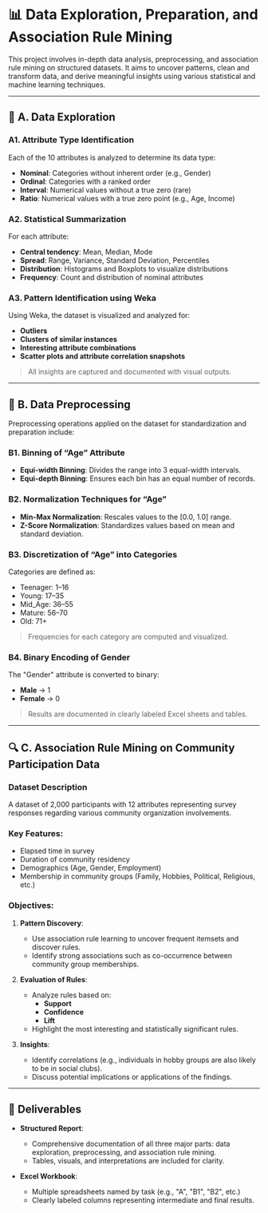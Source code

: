# 📊 Data Exploration, Preparation, and Association Rule Mining

This project involves in-depth data analysis, preprocessing, and association rule mining on structured datasets. It aims to uncover patterns, clean and transform data, and derive meaningful insights using various statistical and machine learning techniques.

---

## 🧪 A. Data Exploration

### A1. Attribute Type Identification
Each of the 10 attributes is analyzed to determine its data type:
- **Nominal**: Categories without inherent order (e.g., Gender)
- **Ordinal**: Categories with a ranked order
- **Interval**: Numerical values without a true zero (rare)
- **Ratio**: Numerical values with a true zero point (e.g., Age, Income)

### A2. Statistical Summarization
For each attribute:
- **Central tendency**: Mean, Median, Mode
- **Spread**: Range, Variance, Standard Deviation, Percentiles
- **Distribution**: Histograms and Boxplots to visualize distributions
- **Frequency**: Count and distribution of nominal attributes

### A3. Pattern Identification using Weka
Using Weka, the dataset is visualized and analyzed for:
- **Outliers**
- **Clusters of similar instances**
- **Interesting attribute combinations**
- **Scatter plots and attribute correlation snapshots**

> All insights are captured and documented with visual outputs.

---

## 🧹 B. Data Preprocessing

Preprocessing operations applied on the dataset for standardization and preparation include:

### B1. Binning of “Age” Attribute
- **Equi-width Binning**: Divides the range into 3 equal-width intervals.
- **Equi-depth Binning**: Ensures each bin has an equal number of records.

### B2. Normalization Techniques for “Age”
- **Min-Max Normalization**: Rescales values to the [0.0, 1.0] range.
- **Z-Score Normalization**: Standardizes values based on mean and standard deviation.

### B3. Discretization of “Age” into Categories
Categories are defined as:
- Teenager: 1–16
- Young: 17–35
- Mid_Age: 36–55
- Mature: 56–70
- Old: 71+

> Frequencies for each category are computed and visualized.

### B4. Binary Encoding of Gender
The "Gender" attribute is converted to binary:
- **Male** → 1
- **Female** → 0

> Results are documented in clearly labeled Excel sheets and tables.

---

## 🔍 C. Association Rule Mining on Community Participation Data

### Dataset Description
A dataset of 2,000 participants with 12 attributes representing survey responses regarding various community organization involvements.

### Key Features:
- Elapsed time in survey
- Duration of community residency
- Demographics (Age, Gender, Employment)
- Membership in community groups (Family, Hobbies, Political, Religious, etc.)

### Objectives:
1. **Pattern Discovery**:
   - Use association rule learning to uncover frequent itemsets and discover rules.
   - Identify strong associations such as co-occurrence between community group memberships.

2. **Evaluation of Rules**:
   - Analyze rules based on:
     - **Support**
     - **Confidence**
     - **Lift**
   - Highlight the most interesting and statistically significant rules.

3. **Insights**:
   - Identify correlations (e.g., individuals in hobby groups are also likely to be in social clubs).
   - Discuss potential implications or applications of the findings.

---

## 📁 Deliverables

- **Structured Report**:
  - Comprehensive documentation of all three major parts: data exploration, preprocessing, and association rule mining.
  - Tables, visuals, and interpretations are included for clarity.

- **Excel Workbook**:
  - Multiple spreadsheets named by task (e.g., "A", "B1", "B2", etc.)
  - Clearly labeled columns representing intermediate and final results.
